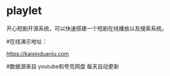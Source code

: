 # playlet
开心短剧开源系统，可以快速搭建一个短剧在线播放以及搜索系统。


#在线演示地址：

https://kaixinduanju.com

#数据源来自 youtube和夸克网盘
每天自动更新
